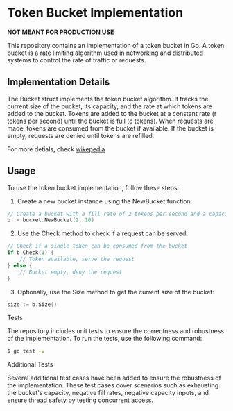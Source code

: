 # Token Bucket Implementation

**NOT MEANT FOR PRODUCTION USE**

This repository contains an implementation of a token bucket in Go. A token bucket is a rate limiting algorithm used in networking and distributed systems to control the rate of traffic or requests.

## Implementation Details

The Bucket struct implements the token bucket algorithm. It tracks the current size of the bucket, its capacity, and the rate at which tokens are added to the bucket. Tokens are added to the bucket at a constant rate (r tokens per second) until the bucket is full (c tokens). When requests are made, tokens are consumed from the bucket if available. If the bucket is empty, requests are denied until tokens are refilled.

For more detials, check [wikepedia](https://en.wikipedia.org/wiki/Token_bucket)

## Usage

To use the token bucket implementation, follow these steps:

1. Create a new bucket instance using the NewBucket function:

```go
// Create a bucket with a fill rate of 2 tokens per second and a capacity of 10 tokens
b := bucket.NewBucket(2, 10)
```

2. Use the Check method to check if a request can be served:

```go
// Check if a single token can be consumed from the bucket
if b.Check(1) {
    // Token available, serve the request
} else {
    // Bucket empty, deny the request
}
```

3. Optionally, use the Size method to get the current size of the bucket:

```go
size := b.Size()
```

Tests

The repository includes unit tests to ensure the correctness and robustness of the implementation. To run the tests, use the following command:

```bash
$ go test -v
```

Additional Tests

Several additional test cases have been added to ensure the robustness of the implementation. These test cases cover scenarios such as exhausting the bucket's capacity, negative fill rates, negative capacity inputs, and ensure thread safety by testing concurrent access.
